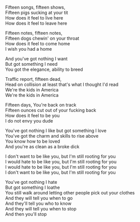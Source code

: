 Fifteen songs, fifteen shows,  
Fifteen pigs sucking at your tit  
How does it feel to live here  
How does it feel to leave here

Fifteen notes, fifteen notes,  
Fifteen dogs chewin' on your throat  
How does it feel to come home  
I wish you had a home

And you've got nothing I want  
But got something I need  
You got the elegance, ability to breed

Traffic report, fifteen dead,  
Head on collision at least that's what I thought I'd read  
We're the kids in America  
We're the kids in America

Fifteen days, You're back on track  
Fifteen ounces cut out of your fucking back  
How does it feel to be you  
I do not envy you dude

You've got nothing I like but got something I love  
You've got the charm and skills to rise above  
You know how to be loved  
And you're as clean as a broke dick

I don't want to be like you, but I'm still rooting for you  
I would hate to be like you, but I'm still rooting for you  
I would hate to be like you, but I'm still rooting for you  
I don't want to be like you, but I'm still rooting for you

You've got nothing I hate  
But got something I loathe  
You still walk around letting other people pick out your clothes  
And they will tell you when to go  
And they'll tell you who to know  
And they will tell you when to stop  
And then you'll stop